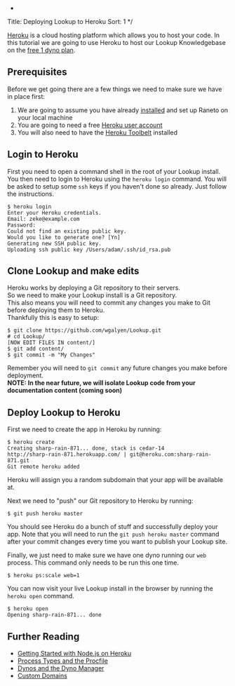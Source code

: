 *
Title: Deploying Lookup to Heroku
Sort: 1
*/

[Heroku](https://www.heroku.com) is a cloud hosting platform which allows you to host your code.
In this tutorial we are going to use Heroku to host our Lookup Knowledgebase on the [free 1 dyno plan](https://www.heroku.com/pricing).

## Prerequisites

Before we get going there are a few things we need to make sure we have in place first:

1. We are going to assume you have already [installed](%base_url%/install/installing-raneto) and set up Raneto on your local machine
2. You are going to need a free [Heroku user account](https://signup.heroku.com/signup)
3. You will also need to have the [Heroku Toolbelt](https://toolbelt.heroku.com) installed

## Login to Heroku

First you need to open a command shell in the root of your Lookup install. You then need to login to Heroku
using the `heroku login` command. You will be asked to setup some `ssh` keys if you haven't done so already.
Just follow the instructions.

    $ heroku login
    Enter your Heroku credentials.
    Email: zeke@example.com
    Password:
    Could not find an existing public key.
    Would you like to generate one? [Yn]
    Generating new SSH public key.
    Uploading ssh public key /Users/adam/.ssh/id_rsa.pub

## Clone Lookup and make edits

Heroku works by deploying a Git repository to their servers.  
So we need to make your Lookup install is a Git repository.  
This also means you will need to commit any changes you make to Git before deploying them to Heroku.  
Thankfully this is easy to setup:  

    $ git clone https://github.com/wgalyen/Lookup.git
    # cd Lookup/
    [NOW EDIT FILES IN content/]
    $ git add content/
    $ git commit -m "My Changes"

Remember you will need to `git commit` any future changes you make before deployment.  
**NOTE: In the near future, we will isolate Lookup code from your documentation content (coming soon)**

## Deploy Lookup to Heroku

First we need to create the app in Heroku by running:

	$ heroku create
	Creating sharp-rain-871... done, stack is cedar-14
	http://sharp-rain-871.herokuapp.com/ | git@heroku.com:sharp-rain-871.git
	Git remote heroku added

Heroku will assign you a random subdomain that your app will be available at.

Next we need to "push" our Git repository to Heroku by running:

    $ git push heroku master

You should see Heroku do a bunch of stuff and successfully deploy your app. Note that you will need to run the
`git push heroku master` command after your commit changes every time you want to publish your Lookup site.

Finally, we just need to make sure we have one dyno running our `web` process. This command only
needs to be run this one time.

    $ heroku ps:scale web=1

You can now visit your live Lookup install in the browser by running the `heroku open` command.

	$ heroku open
	Opening sharp-rain-871... done

## Further Reading

* [Getting Started with Node.js on Heroku](https://devcenter.heroku.com/articles/getting-started-with-nodejs)
* [Process Types and the Procfile](https://devcenter.heroku.com/articles/procfile)
* [Dynos and the Dyno Manager](https://devcenter.heroku.com/articles/dynos)
* [Custom Domains](https://devcenter.heroku.com/articles/custom-domains)
